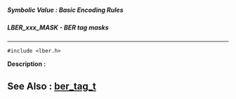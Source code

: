 ##### Symbolic Value : Basic Encoding Rules
##### LBER_xxx_MASK - BER tag masks
---
```
#include <lber.h>
```
**Description :**



**See Also :**
[ber_tag_t](/domino-c-api-docs/reference/Data/ber_tag_t)
---
